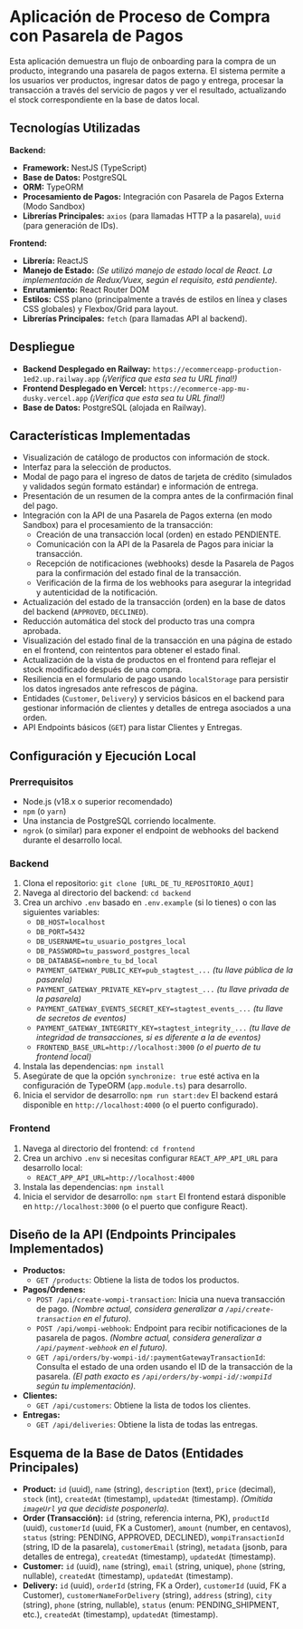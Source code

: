 # Aplicación de Proceso de Compra con Pasarela de Pagos

Esta aplicación demuestra un flujo de onboarding para la compra de un producto, integrando una pasarela de pagos externa. El sistema permite a los usuarios ver productos, ingresar datos de pago y entrega, procesar la transacción a través del servicio de pagos y ver el resultado, actualizando el stock correspondiente en la base de datos local.

## Tecnologías Utilizadas

**Backend:**
* **Framework:** NestJS (TypeScript)
* **Base de Datos:** PostgreSQL
* **ORM:** TypeORM
* **Procesamiento de Pagos:** Integración con Pasarela de Pagos Externa (Modo Sandbox)
* **Librerías Principales:** `axios` (para llamadas HTTP a la pasarela), `uuid` (para generación de IDs).

**Frontend:**
* **Librería:** ReactJS
* **Manejo de Estado:** *(Se utilizó manejo de estado local de React. La implementación de Redux/Vuex, según el requisito, está pendiente).*
* **Enrutamiento:** React Router DOM
* **Estilos:** CSS plano (principalmente a través de estilos en línea y clases CSS globales) y Flexbox/Grid para layout.
* **Librerías Principales:** `fetch` (para llamadas API al backend).

## Despliegue

* **Backend Desplegado en Railway:** `https://ecommerceapp-production-1ed2.up.railway.app` *(¡Verifica que esta sea tu URL final!)*
* **Frontend Desplegado en Vercel:** `https://ecommerce-app-mu-dusky.vercel.app` *(¡Verifica que esta sea tu URL final!)*
* **Base de Datos:** PostgreSQL (alojada en Railway).

## Características Implementadas

* Visualización de catálogo de productos con información de stock.
* Interfaz para la selección de productos.
* Modal de pago para el ingreso de datos de tarjeta de crédito (simulados y validados según formato estándar) e información de entrega.
* Presentación de un resumen de la compra antes de la confirmación final del pago.
* Integración con la API de una Pasarela de Pagos externa (en modo Sandbox) para el procesamiento de la transacción:
    * Creación de una transacción local (orden) en estado PENDIENTE.
    * Comunicación con la API de la Pasarela de Pagos para iniciar la transacción.
    * Recepción de notificaciones (webhooks) desde la Pasarela de Pagos para la confirmación del estado final de la transacción.
    * Verificación de la firma de los webhooks para asegurar la integridad y autenticidad de la notificación.
* Actualización del estado de la transacción (orden) en la base de datos del backend (`APPROVED`, `DECLINED`).
* Reducción automática del stock del producto tras una compra aprobada.
* Visualización del estado final de la transacción en una página de estado en el frontend, con reintentos para obtener el estado final.
* Actualización de la vista de productos en el frontend para reflejar el stock modificado después de una compra.
* Resiliencia en el formulario de pago usando `localStorage` para persistir los datos ingresados ante refrescos de página.
* Entidades (`Customer`, `Delivery`) y servicios básicos en el backend para gestionar información de clientes y detalles de entrega asociados a una orden.
* API Endpoints básicos (`GET`) para listar Clientes y Entregas.

## Configuración y Ejecución Local

### Prerrequisitos
* Node.js (v18.x o superior recomendado)
* `npm` (o `yarn`)
* Una instancia de PostgreSQL corriendo localmente.
* `ngrok` (o similar) para exponer el endpoint de webhooks del backend durante el desarrollo local.

### Backend
1.  Clona el repositorio: `git clone [URL_DE_TU_REPOSITORIO_AQUI]`
2.  Navega al directorio del backend: `cd backend`
3.  Crea un archivo `.env` basado en `.env.example` (si lo tienes) o con las siguientes variables:
    * `DB_HOST=localhost`
    * `DB_PORT=5432`
    * `DB_USERNAME=tu_usuario_postgres_local`
    * `DB_PASSWORD=tu_password_postgres_local`
    * `DB_DATABASE=nombre_tu_bd_local`
    * `PAYMENT_GATEWAY_PUBLIC_KEY=pub_stagtest_...` *(tu llave pública de la pasarela)*
    * `PAYMENT_GATEWAY_PRIVATE_KEY=prv_stagtest_...` *(tu llave privada de la pasarela)*
    * `PAYMENT_GATEWAY_EVENTS_SECRET_KEY=stagtest_events_...` *(tu llave de secretos de eventos)*
    * `PAYMENT_GATEWAY_INTEGRITY_KEY=stagtest_integrity_...` *(tu llave de integridad de transacciones, si es diferente a la de eventos)*
    * `FRONTEND_BASE_URL=http://localhost:3000` *(o el puerto de tu frontend local)*
4.  Instala las dependencias: `npm install`
5.  Asegúrate de que la opción `synchronize: true` esté activa en la configuración de TypeORM (`app.module.ts`) para desarrollo.
6.  Inicia el servidor de desarrollo: `npm run start:dev`
    El backend estará disponible en `http://localhost:4000` (o el puerto configurado).

### Frontend
1.  Navega al directorio del frontend: `cd frontend`
2.  Crea un archivo `.env` si necesitas configurar `REACT_APP_API_URL` para desarrollo local:
    * `REACT_APP_API_URL=http://localhost:4000`
3.  Instala las dependencias: `npm install`
4.  Inicia el servidor de desarrollo: `npm start`
    El frontend estará disponible en `http://localhost:3000` (o el puerto que configure React).

## Diseño de la API (Endpoints Principales Implementados)

* **Productos:**
    * `GET /products`: Obtiene la lista de todos los productos.
* **Pagos/Órdenes:**
    * `POST /api/create-wompi-transaction`: Inicia una nueva transacción de pago. *(Nombre actual, considera generalizar a `/api/create-transaction` en el futuro).*
    * `POST /api/wompi-webhook`: Endpoint para recibir notificaciones de la pasarela de pagos. *(Nombre actual, considera generalizar a `/api/payment-webhook` en el futuro).*
    * `GET /api/orders/by-wompi-id/:paymentGatewayTransactionId`: Consulta el estado de una orden usando el ID de la transacción de la pasarela. *(El path exacto es `/api/orders/by-wompi-id/:wompiId` según tu implementación).*
* **Clientes:**
    * `GET /api/customers`: Obtiene la lista de todos los clientes.
* **Entregas:**
    * `GET /api/deliveries`: Obtiene la lista de todas las entregas.

## Esquema de la Base de Datos (Entidades Principales)

* **Product:** `id` (uuid), `name` (string), `description` (text), `price` (decimal), `stock` (int), `createdAt` (timestamp), `updatedAt` (timestamp). *(Omitida `imageUrl` ya que decidiste posponerla).*
* **Order (Transacción):** `id` (string, referencia interna, PK), `productId` (uuid), `customerId` (uuid, FK a Customer), `amount` (number, en centavos), `status` (string: PENDING, APPROVED, DECLINED), `wompiTransactionId` (string, ID de la pasarela), `customerEmail` (string), `metadata` (jsonb, para detalles de entrega), `createdAt` (timestamp), `updatedAt` (timestamp).
* **Customer:** `id` (uuid), `name` (string), `email` (string, unique), `phone` (string, nullable), `createdAt` (timestamp), `updatedAt` (timestamp).
* **Delivery:** `id` (uuid), `orderId` (string, FK a Order), `customerId` (uuid, FK a Customer), `customerNameForDelivery` (string), `address` (string), `city` (string), `phone` (string, nullable), `status` (enum: PENDING_SHIPMENT, etc.), `createdAt` (timestamp), `updatedAt` (timestamp).

